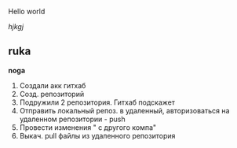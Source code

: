 Hello world

*hjkgj*

## ruka

**noga**
1. Создали акк гитхаб
2. Созд. репозиторий
3. Подружили 2 репозитория. Гитхаб подскажет 
4. Отправить локальный репоз. в удаленный, авторизоваться на удаленном репозитории - push
5. Провести изменения " с другого компа"
6. Выкач. pull файлы из удаленного репозитория
